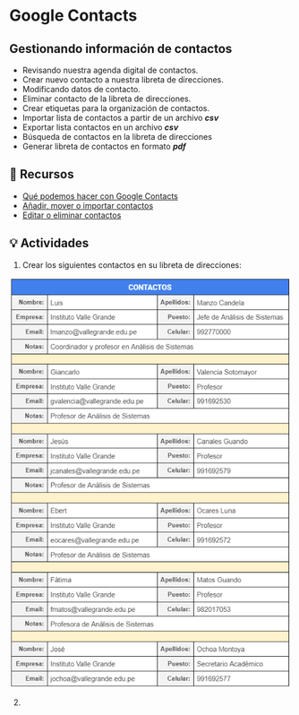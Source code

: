 # Google Contacts

## Gestionando información de contactos
- Revisando nuestra agenda digital de contactos.
- Crear nuevo contacto a nuestra libreta de direcciones.
- Modificando datos de contacto.
- Eliminar contacto de la libreta de direcciones.
- Crear etiquetas para la organización de contactos.
- Importar lista de contactos a partir de un archivo ***csv***
- Exportar lista contactos en un archivo ***csv***
- Búsqueda de contactos en la libreta de direcciones
- Generar libreta de contactos en formato ***pdf***

## :orange_book: Recursos

- [Qué podemos hacer con Google Contacts](https://support.google.com/a/users/answer/9310345?hl=en)
- [Añadir, mover o importar contactos](https://support.google.com/contacts/answer/1069522?hl=es&ref_topic=9160153)
- [Editar o eliminar contactos](https://support.google.com/contacts/answer/7280886?hl=es&ref_topic=9160153)

## :bulb: Actividades

1. Crear los siguientes contactos en su libreta de direcciones:

![Contactos Valle Grande](../images/contacts-vg.png)

2. 
